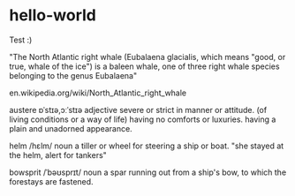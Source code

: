 # hello-world
Test :)


"The North Atlantic right whale (Eubalaena glacialis, which means "good, or true, whale of the ice") is a baleen whale, one of three right whale species belonging to the genus Eubalaena"

en.wikipedia.org/wiki/North_Atlantic_right_whale

austere
ɒˈstɪə,ɔːˈstɪə
adjective
severe or strict in manner or attitude.
(of living conditions or a way of life) having no comforts or luxuries.
having a plain and unadorned appearance.

helm
/hɛlm/
noun
a tiller or wheel for steering a ship or boat.
"she stayed at the helm, alert for tankers"

bowsprit
/ˈbəʊsprɪt/
noun
a spar running out from a ship's bow, to which the forestays are fastened.
